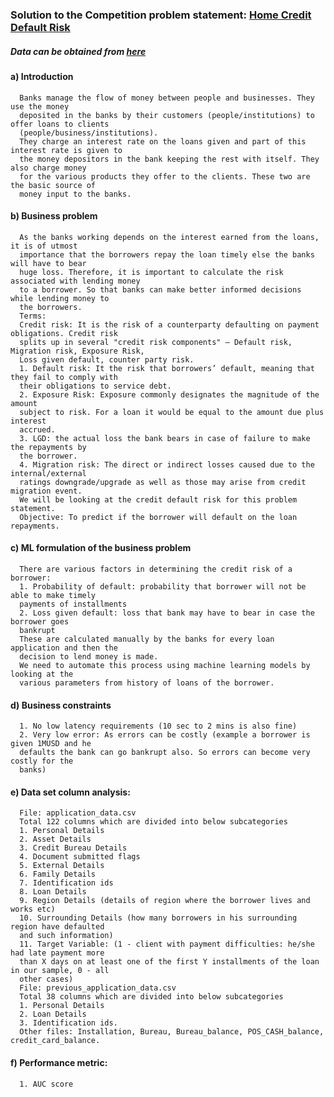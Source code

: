 ### Solution to the Competition problem statement: <a href="https://www.kaggle.com/c/home-credit-default-risk/">Home Credit Default Risk</a>
##### Data can be obtained from <a href="https://www.kaggle.com/c/home-credit-default-risk/data">here</a>


#### a) Introduction 
      Banks manage the flow of money between people and businesses. They use the money 
      deposited in the banks by their customers (people/institutions) to offer loans to clients 
      (people/business/institutions).
      They charge an interest rate on the loans given and part of this interest rate is given to 
      the money depositors in the bank keeping the rest with itself. They also charge money
      for the various products they offer to the clients. These two are the basic source of 
      money input to the banks.
#### b) Business problem
      As the banks working depends on the interest earned from the loans, it is of utmost 
      importance that the borrowers repay the loan timely else the banks will have to bear 
      huge loss. Therefore, it is important to calculate the risk associated with lending money 
      to a borrower. So that banks can make better informed decisions while lending money to 
      the borrowers.
      Terms:
      Credit risk: It is the risk of a counterparty defaulting on payment obligations. Credit risk 
      splits up in several "credit risk components" – Default risk, Migration risk, Exposure Risk,
      Loss given default, counter party risk.
      1. Default risk: It the risk that borrowers’ default, meaning that they fail to comply with 
      their obligations to service debt.
      2. Exposure Risk: Exposure commonly designates the magnitude of the amount 
      subject to risk. For a loan it would be equal to the amount due plus interest 
      accrued.
      3. LGD: the actual loss the bank bears in case of failure to make the repayments by 
      the borrower.
      4. Migration risk: The direct or indirect losses caused due to the internal/external 
      ratings downgrade/upgrade as well as those may arise from credit migration event.
      We will be looking at the credit default risk for this problem statement.
      Objective: To predict if the borrower will default on the loan repayments.
#### c) ML formulation of the business problem
      There are various factors in determining the credit risk of a borrower:
      1. Probability of default: probability that borrower will not be able to make timely 
      payments of installments
      2. Loss given default: loss that bank may have to bear in case the borrower goes 
      bankrupt
      These are calculated manually by the banks for every loan application and then the 
      decision to lend money is made.
      We need to automate this process using machine learning models by looking at the 
      various parameters from history of loans of the borrower.
#### d) Business constraints
      1. No low latency requirements (10 sec to 2 mins is also fine)
      2. Very low error: As errors can be costly (example a borrower is given 1MUSD and he 
      defaults the bank can go bankrupt also. So errors can become very costly for the 
      banks)
#### e) Data set column analysis:
      File: application_data.csv
      Total 122 columns which are divided into below subcategories 
      1. Personal Details
      2. Asset Details
      3. Credit Bureau Details
      4. Document submitted flags
      5. External Details
      6. Family Details
      7. Identification ids
      8. Loan Details
      9. Region Details (details of region where the borrower lives and works etc)
      10. Surrounding Details (how many borrowers in his surrounding region have defaulted 
      and such information)
      11. Target Variable: (1 - client with payment difficulties: he/she had late payment more 
      than X days on at least one of the first Y installments of the loan in our sample, 0 - all 
      other cases)
      File: previous_application_data.csv
      Total 38 columns which are divided into below subcategories
      1. Personal Details
      2. Loan Details
      3. Identification ids.
      Other files: Installation, Bureau, Bureau_balance, POS_CASH_balance, credit_card_balance.
      
#### f) Performance metric:
      1. AUC score 



